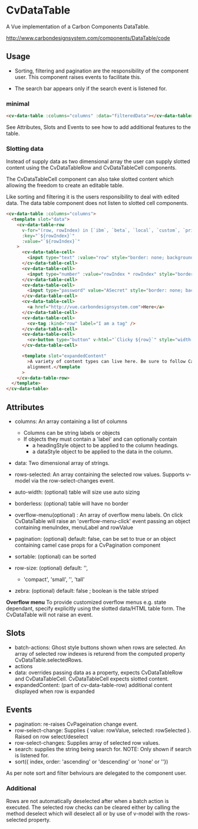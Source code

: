 # CvDataTable

A Vue implementation of a Carbon Components DataTable.

http://www.carbondesignsystem.com/components/DataTable/code

## Usage

- Sorting, filtering and pagination are the responsibility of the component user. This component raises events to facilitate this.

- The search bar appears only if the search event is listened for.

### minimal

```html
<cv-data-table :columns="columns" :data="filteredData"></cv-data-table>
```

See Attributes, Slots and Events to see how to add additional features to the table.

### Slotting data

Instead of supply data as two dimensional array the user can supply slotted content using the CvDataTableRow and CvDataTableCell components.

The CvDataTableCell component can also take slotted content which allowing the freedom to create an editable table.

Like sorting and filtering it is the users responsibility to deal with edited data. The data table component does not listen to slotted cell components.

```html
<cv-data-table :columns="columns">
  <template slot="data">
    <cv-data-table-row
      v-for="(row, rowIndex) in [`ibm`, `beta`, `local`, `custom`, `private`]"
      :key="`${rowIndex}`"
      :value="`${rowIndex}`"
    >
      <cv-data-table-cell>
        <input type="text" :value="row" style="border: none; background: none; width: 100%;" />
      </cv-data-table-cell>
      <cv-data-table-cell>
        <input type="number" :value="rowIndex * rowIndex" style="border: none; background: none; width: 100%;" />
      </cv-data-table-cell>
      <cv-data-table-cell>
        <input type="password" value="ASecret" style="border: none; background: none; width: 100%;" />
      </cv-data-table-cell>
      <cv-data-table-cell>
        <a href="http://vue.carbondesignsystem.com">Here</a>
      </cv-data-table-cell>
      <cv-data-table-cell>
        <cv-tag :kind="row" label="I am a tag" />
      </cv-data-table-cell>
      <cv-data-table-cell>
        <cv-button type="button" v-html="`Clicky ${row}`" style="width: 100%;"> </cv-button>
      </cv-data-table-cell>

      <template slot="expandedContent"
        >A variety of content types can live here. Be sure to follow Carbon design guidelines for spacing and
        alignment.</template
      >
    </cv-data-table-row>
  </template>
</cv-data-table>
```

## Attributes

- columns: An array containing a list of columns
  - Columns can be string labels or objects
  - If objects they must contain a 'label' and can optionally contain
    - a headingStyle object to be applied to the column headings.
    - a dataStyle object to be applied to the data in the column.
- data: Two dimensional array of strings.
- rows-selected: An array containing the selected row values. Supports v-model via the row-select-changes event.

- auto-width: (optional) table will size use auto sizing
- borderless: (optional) table will have no border
- overflow-menu(optional) : An array of overflow menu labels. On click CvDataTable will raise an 'overflow-menu-click' event passing an object containing menuIndex, menuLabel and rowValue
- pagination: (optional) default: false, can be set to true or an object containing camel case props for a CvPagination component
- sortable: (optional) can be sorted
- row-size: (optional) default: '',
  - 'compact', 'small', '', 'tall'
- zebra: (optional) default: false ; boolean is the table striped

**Overflow menu** To provide customized overflow menus e.g. state dependant, specify explicitly using the slotted data/HTML table form. The CvDataTable will not raise an event.

## Slots

- batch-actions: Ghost style buttons shown when rows are selected. An array of selected row indexes is returend from the computed property CvDataTable.selectedRows.
- actions
- data: overrides passing data as a property, expects CvDataTableRow and CvDataTableCell. CvDataTableCell expects slotted content.
- expandedContent: (part of cv-data-table-row) additional content displayed when row is expanded

## Events

- pagination: re-raises CvPageination change event.
- row-select-change: Supplies { value: rowValue, selected: rowSelected }. Raised on row select/deselect
- row-select-changes: Supplies array of selected row values.
- search: supplies the string being search for. NOTE: Only shown if search is listened for.
- sort({ index, order: 'ascending' or 'descending' or 'none' or ''})

As per note sort and filter behviours are delegated to the component user.

### Additional

Rows are not automatically deselected after when a batch action is executed. The selected row checks can be cleared either by calling the method deselect which will deselect all or by use of v-model with the rows-selected property.
